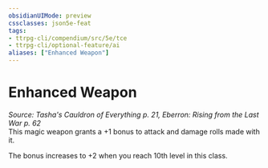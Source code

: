```yaml
---
obsidianUIMode: preview
cssclasses: json5e-feat
tags:
- ttrpg-cli/compendium/src/5e/tce
- ttrpg-cli/optional-feature/ai
aliases: ["Enhanced Weapon"]
---
```

# Enhanced Weapon
*Source: Tasha's Cauldron of Everything p. 21, Eberron: Rising from the Last War p. 62*  
This magic weapon grants a +1 bonus to attack and damage rolls made with it.

The bonus increases to +2 when you reach 10th level in this class.